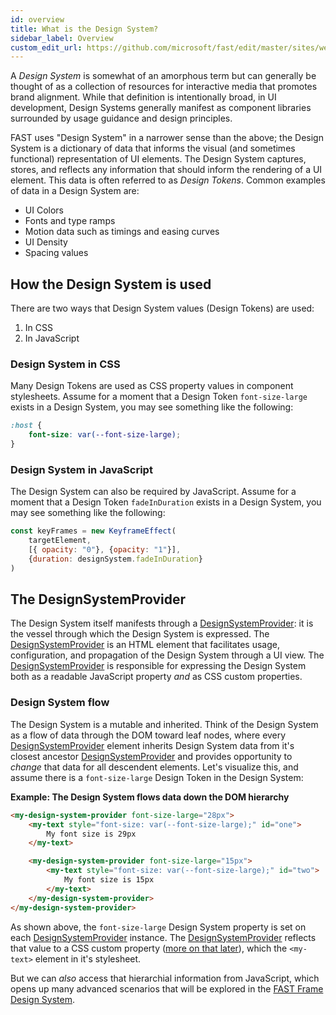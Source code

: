 ```yaml
---
id: overview
title: What is the Design System?
sidebar_label: Overview
custom_edit_url: https://github.com/microsoft/fast/edit/master/sites/website/src/docs/design-systems/overview.md
---
```

A *Design System* is somewhat of an amorphous term but can generally be thought of as a collection of resources for interactive media that promotes brand alignment. While that definition is intentionally broad, in UI development, Design Systems generally manifest as component libraries surrounded by usage guidance and design principles.

FAST uses "Design System" in a narrower sense than the above; the Design System is a dictionary of data that informs the visual (and sometimes functional) representation of UI elements. The Design System captures, stores, and reflects any information that should inform the rendering of a UI element. This data is often referred to as *Design Tokens*. Common examples of data in a Design System are:
- UI Colors
- Fonts and type ramps
- Motion data such as timings and easing curves
- UI Density
- Spacing values

## How the Design System is used
There are two ways that Design System values (Design Tokens) are used:
1. In CSS
2. In JavaScript

### Design System in CSS
Many Design Tokens are used as CSS property values in component stylesheets. Assume for a moment that a Design Token `font-size-large` exists in a Design System, you may see something like the following:

```css
:host {
    font-size: var(--font-size-large);
}
```

### Design System in JavaScript
The Design System can also be required by JavaScript. Assume for a moment that a Design Token `fadeInDuration` exists in a Design System, you may see something like the following:

```js
const keyFrames = new KeyframeEffect(
    targetElement,
    [{ opacity: "0"}, {opacity: "1"}],
    {duration: designSystem.fadeInDuration}
)
```

## The DesignSystemProvider
The Design System itself manifests through a [DesignSystemProvider](/docs/api/fast-foundation.designsystemprovider): it is the vessel through which the Design System is expressed. The [DesignSystemProvider](/docs/api/fast-foundation.designsystemprovider) is an HTML element that facilitates usage, configuration, and propagation of the Design System through a UI view. The [DesignSystemProvider](/docs/api/fast-foundation.designsystemprovider) is responsible for expressing the Design System both as a readable JavaScript property *and* as CSS custom properties.

### Design System flow
The Design System is a mutable and inherited. Think of the Design System as a flow of data through the DOM toward leaf nodes, where every [DesignSystemProvider](/docs/api/fast-foundation.designsystemprovider) element inherits Design System data from it's closest ancestor [DesignSystemProvider](/docs/api/fast-foundation.designsystemprovider) and provides opportunity to *change* that data for all descendent elements. Let's visualize this, and assume there is a `font-size-large` Design Token in the Design System:

**Example: The Design System flows data down the DOM hierarchy**
```html
<my-design-system-provider font-size-large="28px">
    <my-text style="font-size: var(--font-size-large);" id="one">
        My font size is 29px
    </my-text>

    <my-design-system-provider font-size-large="15px">
        <my-text style="font-size: var(--font-size-large);" id="two">
            My font size is 15px
        </my-text>
    </my-design-system-provider>
</my-design-system-provider>
```

As shown above, the `font-size-large` Design System property is set on each [DesignSystemProvider](/docs/api/fast-foundation.designsystemprovider) instance. The [DesignSystemProvider](/docs/api/fast-foundation.designsystemprovider) reflects that value to a CSS custom property ([more on that later](/docs/design-systems/using-the-design-system#css-custom-properties)), which the `<my-text>` element in it's stylesheet.

But we can *also* access that hierarchial information from JavaScript, which opens up many advanced scenarios that will be explored in the [FAST Frame Design System](/docs/design-systems/fast-frame).
